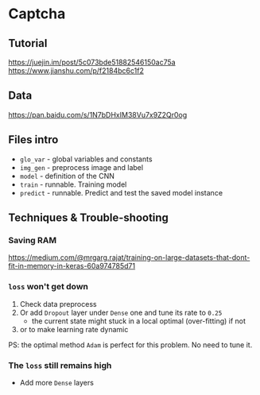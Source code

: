 # Captcha

## Tutorial

<https://juejin.im/post/5c073bde51882546150ac75a>
<https://www.jianshu.com/p/f2184bc6c1f2>

## Data

<https://pan.baidu.com/s/1N7bDHxIM38Vu7x9Z2Qr0og>

## Files intro

- `glo_var` - global variables and constants
- `img_gen` - preprocess image and label
- `model` - definition of the CNN
- `train` - runnable. Training model
- `predict` - runnable. Predict and test the saved model instance

## Techniques & Trouble-shooting

### Saving RAM

<https://medium.com/@mrgarg.rajat/training-on-large-datasets-that-dont-fit-in-memory-in-keras-60a974785d71>

### `loss` won't get down

1. Check data preprocess
2. Or add `Dropout` layer under `Dense` one and tune its rate to `0.25`
    - the current state might stuck in a local optimal (over-fitting) if not
3. or to make learning rate dynamic

PS: the optimal method `Adam` is perfect for this problem. No need to tune it.

### The `loss` still remains high

- Add more `Dense` layers
